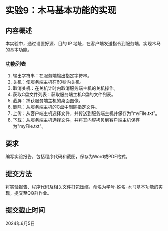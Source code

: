 # 实验9：木马基本功能的实现

## 内容概述
本实验中，通过设置好源、目的 IP 地址，在客户端发送指令到服务端，实现木马的基本功能。

### 功能列表
1. 输出字符串：在服务端输出指定字符串。
2. 关机：使服务端主机在60秒内关机。
3. 取消关机：在关机计时内取消服务端主机的关机操作。
4. 获取C盘文件列表：获取服务端主机C盘的文件列表。
5. 截屏：捕获服务端主机的桌面图像。
6. 删除：从服务端主机的C盘中删除指定文件。
7. 上传：从客户端主机选择文件，并传送到服务端主机并保存为"myFile.txt"。
8. 下载：从服务端主机选择文件，并将其内容拷贝到客户端主机保存为"myFile.txt"。

## 要求
编写实验报告，包括程序代码和截图，保存为Word或PDF格式。

## 提交方法
将实验报告、程序代码及相关文件打包压缩，命名为学号-姓名-木马基本功能的实现，提交至QQ群作业。

## 提交截止时间
2024年6月5日
